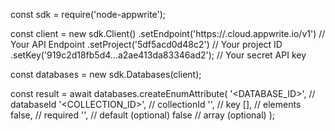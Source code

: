 const sdk = require('node-appwrite');

const client = new sdk.Client()
    .setEndpoint('https://<REGION>.cloud.appwrite.io/v1') // Your API Endpoint
    .setProject('5df5acd0d48c2') // Your project ID
    .setKey('919c2d18fb5d4...a2ae413da83346ad2'); // Your secret API key

const databases = new sdk.Databases(client);

const result = await databases.createEnumAttribute(
    '<DATABASE_ID>', // databaseId
    '<COLLECTION_ID>', // collectionId
    '', // key
    [], // elements
    false, // required
    '<DEFAULT>', // default (optional)
    false // array (optional)
);
